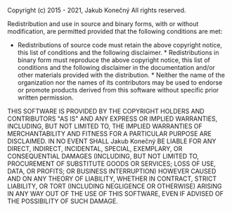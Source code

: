 Copyright (c) 2015 - 2021, Jakub Konečný All rights reserved.

Redistribution and use in source and binary forms, with or without modification, are permitted provided that the
following conditions are met:
* Redistributions of source code must retain the above copyright notice, this list of conditions and the following
disclaimer. * Redistributions in binary form must reproduce the above copyright notice, this list of conditions and the
following disclaimer in the documentation and/or other materials provided with the distribution. * Neither the name of
the organization nor the
      names of its contributors may be used to endorse or promote products
      derived from this software without specific prior written permission.

THIS SOFTWARE IS PROVIDED BY THE COPYRIGHT HOLDERS AND CONTRIBUTORS "AS IS" AND
ANY EXPRESS OR IMPLIED WARRANTIES, INCLUDING, BUT NOT LIMITED TO, THE IMPLIED
WARRANTIES OF MERCHANTABILITY AND FITNESS FOR A PARTICULAR PURPOSE ARE
DISCLAIMED. IN NO EVENT SHALL Jakub Konečný BE LIABLE FOR ANY
DIRECT, INDIRECT, INCIDENTAL, SPECIAL, EXEMPLARY, OR CONSEQUENTIAL DAMAGES
(INCLUDING, BUT NOT LIMITED TO, PROCUREMENT OF SUBSTITUTE GOODS OR SERVICES;
LOSS OF USE, DATA, OR PROFITS; OR BUSINESS INTERRUPTION) HOWEVER CAUSED AND
ON ANY THEORY OF LIABILITY, WHETHER IN CONTRACT, STRICT LIABILITY, OR TORT
(INCLUDING NEGLIGENCE OR OTHERWISE) ARISING IN ANY WAY OUT OF THE USE OF THIS
SOFTWARE, EVEN IF ADVISED OF THE POSSIBILITY OF SUCH DAMAGE.